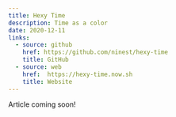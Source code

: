 ```yaml
---
title: Hexy Time
description: Time as a color
date: 2020-12-11
links:
  - source: github
    href: https://github.com/ninest/hexy-time
    title: GitHub
  - source: web
    href:  https://hexy-time.now.sh
    title: Website
---
```


Article coming soon!